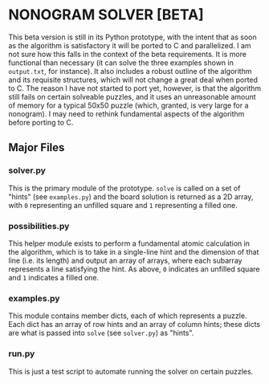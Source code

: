 NONOGRAM SOLVER [BETA]
======================

This beta version is still in its Python prototype, with the intent that as
soon as the algorithm is satisfactory it will be ported to C and parallelized.
I am not sure how this falls in the context of the beta requirements. It is
more functional than necessary (it can solve the three examples shown in 
`output.txt`, for instance). It also includes a robust outline of the algorithm
and its requisite structures, which will not change a great deal when ported to
C. The reason I have not started to port yet, however, is that the algorithm
still fails on certain solveable puzzles, and it uses an unreasonable amount of
memory for a typical 50x50 puzzle (which, granted, is very large for a
nonogram). I may need to rethink fundamental aspects of the algorithm before
porting to C.

Major Files
-----------

### solver.py

This is the primary module of the prototype. `solve` is called on a set of
"hints" (see `examples.py`) and the board solution is returned as a 2D array,
with `0` representing an unfilled square and `1` representing a filled one.

### possibilities.py

This helper module exists to perform a fundamental atomic calculation in the
algorithm, which is to take in a single-line hint and the dimension of that
line (i.e. its length) and output an array of arrays, where each subarray
represents a line satisfying the hint. As above, `0` indicates an unfilled
square and `1` indicates a filled one.

### examples.py

This module contains member dicts, each of which represents a puzzle. Each dict
has an array of row hints and an array of column hints; these dicts are what
is passed into `solve` (see `solver.py`) as "hints".

### run.py

This is just a test script to automate running the solver on certain puzzles.
